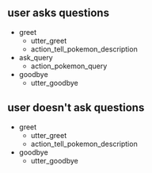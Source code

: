 ## user asks questions
* greet
  - utter_greet
  - action_tell_pokemon_description
* ask_query
  - action_pokemon_query
* goodbye
  - utter_goodbye

## user doesn't ask questions
* greet
  - utter_greet
  - action_tell_pokemon_description
* goodbye
  - utter_goodbye
